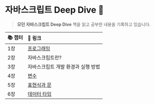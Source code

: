 # 자바스크립트 Deep Dive 🌊
> **모던 자바스크립트 Deep Dive** 책을 읽고 공부한 내용을 기록하고 있습니다.

|📚 챕터|🔗 링크|
|:------|:---|
|1장|[프로그래밍](https://github.com/intersoom/JsDeepDive/blob/main/jsDeepDive/chapter1.md)|
|2장|자바스크립트란?|
|3장|자바스크립트 개발 환경과 실행 방법|
|4장|[변수](https://github.com/intersoom/JsDeepDive/blob/main/jsDeepDive/chapter4.md)|
|5장|[표현식과 문](https://github.com/intersoom/JsDeepDive/blob/main/jsDeepDive/chapter5.md)|
|6장|[데이터 타입](https://github.com/intersoom/JsDeepDive/blob/main/jsDeepDive/chapter6.md)|